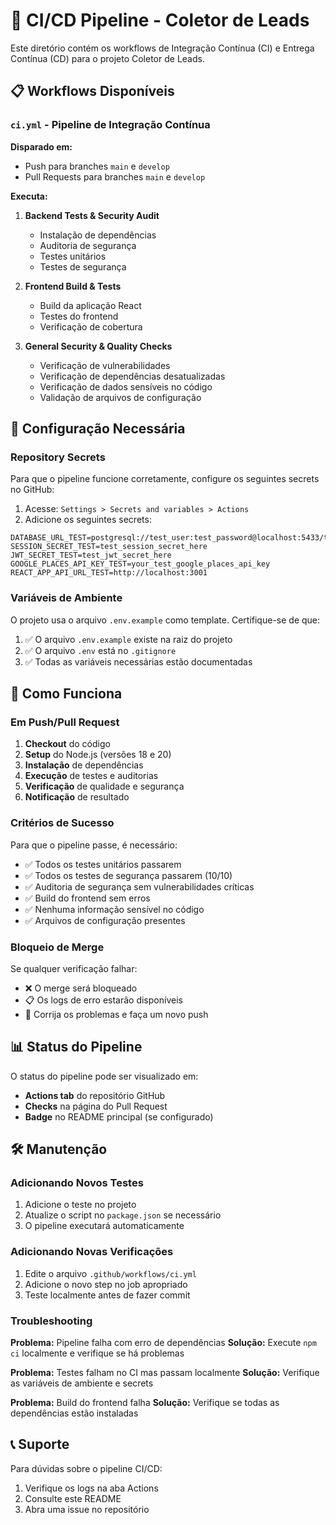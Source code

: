 # 🔄 CI/CD Pipeline - Coletor de Leads

Este diretório contém os workflows de Integração Contínua (CI) e Entrega Contínua (CD) para o projeto Coletor de Leads.

## 📋 Workflows Disponíveis

### `ci.yml` - Pipeline de Integração Contínua

**Disparado em:**
- Push para branches `main` e `develop`
- Pull Requests para branches `main` e `develop`

**Executa:**
1. **Backend Tests & Security Audit**
   - Instalação de dependências
   - Auditoria de segurança
   - Testes unitários
   - Testes de segurança

2. **Frontend Build & Tests**
   - Build da aplicação React
   - Testes do frontend
   - Verificação de cobertura

3. **General Security & Quality Checks**
   - Verificação de vulnerabilidades
   - Verificação de dependências desatualizadas
   - Verificação de dados sensíveis no código
   - Validação de arquivos de configuração

## 🔧 Configuração Necessária

### Repository Secrets

Para que o pipeline funcione corretamente, configure os seguintes secrets no GitHub:

1. Acesse: `Settings > Secrets and variables > Actions`
2. Adicione os seguintes secrets:

```
DATABASE_URL_TEST=postgresql://test_user:test_password@localhost:5433/test_coletor_leads
SESSION_SECRET_TEST=test_session_secret_here
JWT_SECRET_TEST=test_jwt_secret_here
GOOGLE_PLACES_API_KEY_TEST=your_test_google_places_api_key
REACT_APP_API_URL_TEST=http://localhost:3001
```

### Variáveis de Ambiente

O projeto usa o arquivo `.env.example` como template. Certifique-se de que:

1. ✅ O arquivo `.env.example` existe na raiz do projeto
2. ✅ O arquivo `.env` está no `.gitignore`
3. ✅ Todas as variáveis necessárias estão documentadas

## 🚀 Como Funciona

### Em Push/Pull Request

1. **Checkout** do código
2. **Setup** do Node.js (versões 18 e 20)
3. **Instalação** de dependências
4. **Execução** de testes e auditorias
5. **Verificação** de qualidade e segurança
6. **Notificação** de resultado

### Critérios de Sucesso

Para que o pipeline passe, é necessário:

- ✅ Todos os testes unitários passarem
- ✅ Todos os testes de segurança passarem (10/10)
- ✅ Auditoria de segurança sem vulnerabilidades críticas
- ✅ Build do frontend sem erros
- ✅ Nenhuma informação sensível no código
- ✅ Arquivos de configuração presentes

### Bloqueio de Merge

Se qualquer verificação falhar:
- ❌ O merge será bloqueado
- 📋 Os logs de erro estarão disponíveis
- 🔧 Corrija os problemas e faça um novo push

## 📊 Status do Pipeline

O status do pipeline pode ser visualizado em:
- **Actions tab** do repositório GitHub
- **Checks** na página do Pull Request
- **Badge** no README principal (se configurado)

## 🛠️ Manutenção

### Adicionando Novos Testes

1. Adicione o teste no projeto
2. Atualize o script no `package.json` se necessário
3. O pipeline executará automaticamente

### Adicionando Novas Verificações

1. Edite o arquivo `.github/workflows/ci.yml`
2. Adicione o novo step no job apropriado
3. Teste localmente antes de fazer commit

### Troubleshooting

**Problema:** Pipeline falha com erro de dependências
**Solução:** Execute `npm ci` localmente e verifique se há problemas

**Problema:** Testes falham no CI mas passam localmente
**Solução:** Verifique as variáveis de ambiente e secrets

**Problema:** Build do frontend falha
**Solução:** Verifique se todas as dependências estão instaladas

## 📞 Suporte

Para dúvidas sobre o pipeline CI/CD:
1. Verifique os logs na aba Actions
2. Consulte este README
3. Abra uma issue no repositório
